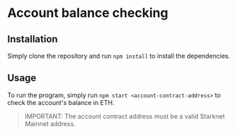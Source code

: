 # Account balance checking

## Installation
Simply clone the repository and run `npm install` to install the dependencies.

## Usage
To run the program, simply run `npm start <account-contract-address>` to check the account's balance in ETH.

> IMPORTANT: The account contract address must be a valid Starknet Mainnet address.